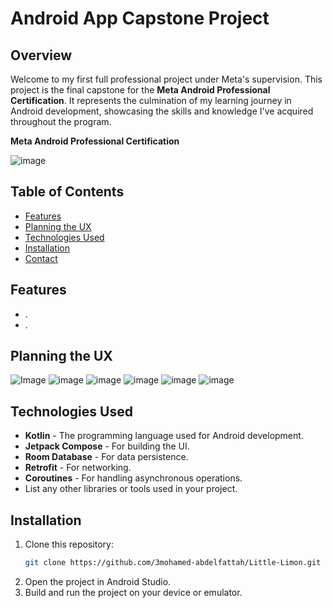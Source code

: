 # Android App Capstone Project

## Overview
Welcome to my first full professional project under Meta's supervision. This project is the final capstone for the **Meta Android Professional Certification**. It represents the culmination of my learning journey in Android development, showcasing the skills and knowledge I've acquired throughout the program.

**Meta Android Professional Certification**

![image](https://github.com/user-attachments/assets/c95ce4da-dd23-42da-808c-17b25a7da283)

## Table of Contents
- [Features](#features)
- [Planning the UX](#planning-the-ux)
- [Technologies Used](#technologies-used)
- [Installation](#installation)
- [Contact](#contact)

## Features
- .
- .

## Planning the UX 
![Image](https://github.com/user-attachments/assets/3e1d7800-c741-4db1-8fcf-acfaa545e3ed)
![image](https://github.com/user-attachments/assets/9722e112-125d-453f-a53a-04f09c3f00ef)
![image](https://github.com/user-attachments/assets/79e535f9-f88f-4d5e-bb64-4c8bf2c4e6d9)
![image](https://github.com/user-attachments/assets/84876c55-ae3d-4911-9335-f69a9dc3580f)
![image](https://github.com/user-attachments/assets/6420aaf1-b8c9-4ca7-a4e7-6fa37de09fc1)
![image](https://github.com/user-attachments/assets/825055ac-f2c2-48b7-a82f-299051514b57)


## Technologies Used
- **Kotlin** - The programming language used for Android development.
- **Jetpack Compose** - For building the UI.
- **Room Database** - For data persistence.
- **Retrofit** - For networking.
- **Coroutines** - For handling asynchronous operations.
- List any other libraries or tools used in your project.

## Installation
1. Clone this repository:
    ```bash
    git clone https://github.com/3mohamed-abdelfattah/Little-Limon.git
    ```
2. Open the project in Android Studio.
3. Build and run the project on your device or emulator.
